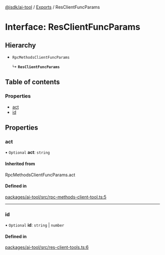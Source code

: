 [@isdk/ai-tool](../README.md) / [Exports](../modules.md) / ResClientFuncParams

# Interface: ResClientFuncParams

## Hierarchy

- `RpcMethodsClientFuncParams`

  ↳ **`ResClientFuncParams`**

## Table of contents

### Properties

- [act](ResClientFuncParams.md#act)
- [id](ResClientFuncParams.md#id)

## Properties

### act

• `Optional` **act**: `string`

#### Inherited from

RpcMethodsClientFuncParams.act

#### Defined in

[packages/ai-tool/src/rpc-methods-client-tool.ts:5](https://github.com/isdk/ai-tool.js/blob/727ad337acba85b160efbc4d039daefcc8371127/src/rpc-methods-client-tool.ts#L5)

___

### id

• `Optional` **id**: `string` \| `number`

#### Defined in

[packages/ai-tool/src/res-client-tools.ts:6](https://github.com/isdk/ai-tool.js/blob/727ad337acba85b160efbc4d039daefcc8371127/src/res-client-tools.ts#L6)
